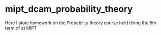 # mipt_dcam_probability_theory
Here I store homework on the Probability theory course held diring the 5th term of at MIPT
